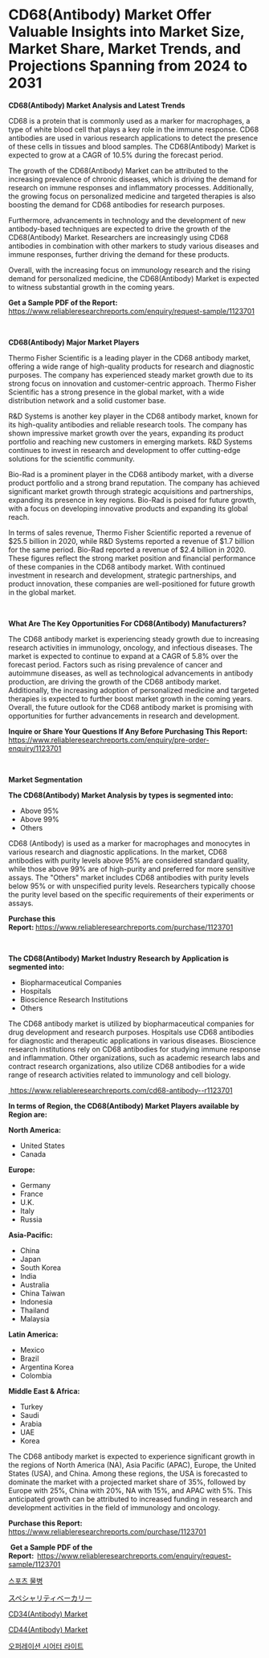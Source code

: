 <p><h1>CD68(Antibody) Market Offer Valuable Insights into Market Size, Market Share, Market Trends, and Projections Spanning from 2024 to 2031</h1></p><p><strong>CD68(Antibody) Market Analysis and Latest Trends</strong></p>
<p><p>CD68 is a protein that is commonly used as a marker for macrophages, a type of white blood cell that plays a key role in the immune response. CD68 antibodies are used in various research applications to detect the presence of these cells in tissues and blood samples. The CD68(Antibody) Market is expected to grow at a CAGR of 10.5% during the forecast period.</p><p>The growth of the CD68(Antibody) Market can be attributed to the increasing prevalence of chronic diseases, which is driving the demand for research on immune responses and inflammatory processes. Additionally, the growing focus on personalized medicine and targeted therapies is also boosting the demand for CD68 antibodies for research purposes.</p><p>Furthermore, advancements in technology and the development of new antibody-based techniques are expected to drive the growth of the CD68(Antibody) Market. Researchers are increasingly using CD68 antibodies in combination with other markers to study various diseases and immune responses, further driving the demand for these products.</p><p>Overall, with the increasing focus on immunology research and the rising demand for personalized medicine, the CD68(Antibody) Market is expected to witness substantial growth in the coming years.</p></p>
<p><strong>Get a Sample PDF of the Report:&nbsp;</strong> <a href="https://www.reliableresearchreports.com/enquiry/request-sample/1123701">https://www.reliableresearchreports.com/enquiry/request-sample/1123701</a></p>
<p>&nbsp;</p>
<p><strong>CD68(Antibody) Major Market Players</strong></p>
<p><p>Thermo Fisher Scientific is a leading player in the CD68 antibody market, offering a wide range of high-quality products for research and diagnostic purposes. The company has experienced steady market growth due to its strong focus on innovation and customer-centric approach. Thermo Fisher Scientific has a strong presence in the global market, with a wide distribution network and a solid customer base.</p><p>R&D Systems is another key player in the CD68 antibody market, known for its high-quality antibodies and reliable research tools. The company has shown impressive market growth over the years, expanding its product portfolio and reaching new customers in emerging markets. R&D Systems continues to invest in research and development to offer cutting-edge solutions for the scientific community.</p><p>Bio-Rad is a prominent player in the CD68 antibody market, with a diverse product portfolio and a strong brand reputation. The company has achieved significant market growth through strategic acquisitions and partnerships, expanding its presence in key regions. Bio-Rad is poised for future growth, with a focus on developing innovative products and expanding its global reach.</p><p>In terms of sales revenue, Thermo Fisher Scientific reported a revenue of $25.5 billion in 2020, while R&D Systems reported a revenue of $1.7 billion for the same period. Bio-Rad reported a revenue of $2.4 billion in 2020. These figures reflect the strong market position and financial performance of these companies in the CD68 antibody market. With continued investment in research and development, strategic partnerships, and product innovation, these companies are well-positioned for future growth in the global market.</p></p>
<p>&nbsp;</p>
<p><strong>What Are The Key Opportunities For CD68(Antibody) Manufacturers?</strong></p>
<p><p>The CD68 antibody market is experiencing steady growth due to increasing research activities in immunology, oncology, and infectious diseases. The market is expected to continue to expand at a CAGR of 5.8% over the forecast period. Factors such as rising prevalence of cancer and autoimmune diseases, as well as technological advancements in antibody production, are driving the growth of the CD68 antibody market. Additionally, the increasing adoption of personalized medicine and targeted therapies is expected to further boost market growth in the coming years. Overall, the future outlook for the CD68 antibody market is promising with opportunities for further advancements in research and development.</p></p>
<p><strong>Inquire or Share Your Questions If Any Before Purchasing This Report:</strong> <a href="https://www.reliableresearchreports.com/enquiry/pre-order-enquiry/1123701">https://www.reliableresearchreports.com/enquiry/pre-order-enquiry/1123701</a></p>
<p>&nbsp;</p>
<p><strong>Market Segmentation</strong></p>
<p><strong>The CD68(Antibody) Market Analysis by types is segmented into:</strong></p>
<p><ul><li>Above 95%</li><li>Above 99%</li><li>Others</li></ul></p>
<p><p>CD68 (Antibody) is used as a marker for macrophages and monocytes in various research and diagnostic applications. In the market, CD68 antibodies with purity levels above 95% are considered standard quality, while those above 99% are of high-purity and preferred for more sensitive assays. The "Others" market includes CD68 antibodies with purity levels below 95% or with unspecified purity levels. Researchers typically choose the purity level based on the specific requirements of their experiments or assays.</p></p>
<p><strong>Purchase this Report:&nbsp;</strong><a href="https://www.reliableresearchreports.com/purchase/1123701">https://www.reliableresearchreports.com/purchase/1123701</a></p>
<p>&nbsp;</p>
<p><strong>The CD68(Antibody) Market Industry Research by Application is segmented into:</strong></p>
<p><ul><li>Biopharmaceutical Companies</li><li>Hospitals</li><li>Bioscience Research Institutions</li><li>Others</li></ul></p>
<p><p>The CD68 antibody market is utilized by biopharmaceutical companies for drug development and research purposes. Hospitals use CD68 antibodies for diagnostic and therapeutic applications in various diseases. Bioscience research institutions rely on CD68 antibodies for studying immune response and inflammation. Other organizations, such as academic research labs and contract research organizations, also utilize CD68 antibodies for a wide range of research activities related to immunology and cell biology.</p></p>
<p><a href="https://www.reliableresearchreports.com/cd68-antibody--r1123701">&nbsp;https://www.reliableresearchreports.com/cd68-antibody--r1123701</a></p>
<p><strong>In terms of Region, the CD68(Antibody) Market Players available by Region are:</strong></p>
<p>
    <p> <strong> North America: </strong>
        <ul>
            <li>United States</li>
            <li>Canada</li>
        </ul>
        </p> 
    <p> <strong> Europe: </strong>
        <ul>
            <li>Germany</li>
            <li>France</li>
            <li>U.K.</li>
            <li>Italy</li>
            <li>Russia</li>
        </ul>
        </p> 
    <p> <strong> Asia-Pacific: </strong>
        <ul>
            <li>China</li>
            <li>Japan</li>
            <li>South Korea</li>
            <li>India</li>
            <li>Australia</li>
            <li>China Taiwan</li>
            <li>Indonesia</li>
            <li>Thailand</li>
            <li>Malaysia</li>
        </ul>
        </p> 
    <p> <strong> Latin America: </strong>
        <ul>
            <li>Mexico</li>
            <li>Brazil</li>
            <li>Argentina Korea</li>
            <li>Colombia</li>
        </ul>
        </p> 
    <p> <strong> Middle East & Africa: </strong>
        <ul>
            <li>Turkey</li>
            <li>Saudi</li>
            <li>Arabia</li>
            <li>UAE</li>
            <li>Korea</li>
        </ul>
    </p>
    </p>
<p><p>The CD68 antibody market is expected to experience significant growth in the regions of North America (NA), Asia Pacific (APAC), Europe, the United States (USA), and China. Among these regions, the USA is forecasted to dominate the market with a projected market share of 35%, followed by Europe with 25%, China with 20%, NA with 15%, and APAC with 5%. This anticipated growth can be attributed to increased funding in research and development activities in the field of immunology and oncology.</p></p>
<p><strong>Purchase this Report: </strong><a href="https://www.reliableresearchreports.com/purchase/1123701">https://www.reliableresearchreports.com/purchase/1123701</a></p>
<p>&nbsp;<strong>Get a Sample PDF of the Report:&nbsp;&nbsp;</strong><a href="https://www.reliableresearchreports.com/enquiry/request-sample/1123701">https://www.reliableresearchreports.com/enquiry/request-sample/1123701</a></p>
<p><strong></strong></p>
<p><p><a href="https://medium.com/@chickenlegs8687/%EC%8A%A4%ED%8F%AC%EC%B8%A0-%EC%9B%8C%ED%84%B0-%EB%B3%91-%EC%8B%9C%EC%9E%A5-%EA%B7%9C%EB%AA%A8%EB%8A%94-%EA%B8%80%EB%A1%9C%EB%B2%8C-%EC%82%B0%EC%97%85%EC%97%90%EC%84%9C-%EC%B5%9C%EC%A0%81%EC%9D%98-%EB%A7%88%EC%BC%80%ED%8C%85-%EC%B1%84%EB%84%90%EC%9D%84-%EB%B3%B4%EC%97%AC%EC%A4%8D%EB%8B%88%EB%8B%A4-d93ecce3f465">스포츠 물병</a></p><p><a href="https://medium.com/@eleanorardy655/%E5%B0%82%E9%96%80%E5%BA%97%E3%83%99%E3%83%BC%E3%82%AB%E3%83%AA%E3%83%BC%E5%B8%82%E5%A0%B4%E5%B1%95%E6%9C%9B-%E6%A5%AD%E7%95%8C%E6%A6%82%E8%A6%81%E3%81%A8%E4%BA%88%E6%B8%AC-2024%E5%B9%B4%E3%81%8B%E3%82%892031%E5%B9%B4%E3%81%BE%E3%81%A7-140e602bc34e">スペシャリティベーカリー</a></p><p><a href="https://github.com/brenzgnarento/Market-Research-Report-List-2/blob/main/cd34antibody-market.md">CD34(Antibody) Market</a></p><p><a href="https://github.com/MyrtisWest1/Market-Research-Report-List-1/blob/main/cd44antibody-market.md">CD44(Antibody) Market</a></p><p><a href="https://medium.com/@elisamohr1973/%EC%88%98%EC%88%A0%EC%8B%A4-%EC%A1%B0%EB%AA%85-%EC%8B%9C%EC%9E%A5-%EA%B7%9C%EB%AA%A8-%EB%B0%8F-%EC%8B%9C%EC%9E%A5-%EB%8F%99%ED%96%A5-%EC%99%84%EC%A0%84%ED%95%9C-%EC%82%B0%EC%97%85-%EA%B0%9C%EC%9A%94-2024%EB%85%84%EB%B6%80%ED%84%B0-2031%EB%85%84%EA%B9%8C%EC%A7%80-fa65810e7108">오퍼레이션 시어터 라이트</a></p></p>